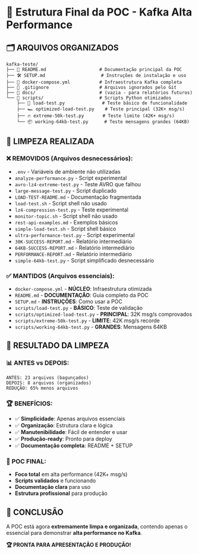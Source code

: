 # 📁 Estrutura Final da POC - Kafka Alta Performance

## 🗂️ ARQUIVOS ORGANIZADOS

```
kafka-teste/
├── 📄 README.md                    # Documentação principal da POC
├── 🛠️ SETUP.md                     # Instruções de instalação e uso
├── 🐳 docker-compose.yml           # Infraestrutura Kafka completa
├── 🚫 .gitignore                   # Arquivos ignorados pelo Git
├── 📁 docs/                        # (vazia - para relatórios futuros)
└── 📁 scripts/                     # Scripts Python otimizados
    ├── 🧪 load-test.py              # Teste básico de funcionalidade
    ├── 🏎️ optimized-load-test.py    # Teste principal (32K+ msg/s)
    ├── 🔥 extreme-50k-test.py       # Teste limite (42K+ msg/s)
    └── 📦 working-64kb-test.py      # Teste mensagens grandes (64KB)
```

## 🧹 LIMPEZA REALIZADA

### ❌ **REMOVIDOS (Arquivos desnecessários):**
- `.env` - Variáveis de ambiente não utilizadas
- `analyze-performance.py` - Script experimental
- `avro-lz4-extreme-test.py` - Teste AVRO que falhou
- `large-message-test.py` - Script duplicado
- `LOAD-TEST-README.md` - Documentação fragmentada
- `load-test.sh` - Script shell não usado
- `lz4-compression-test.py` - Teste experimental
- `monitor-topic.sh` - Script shell não usado
- `rest-api-examples.md` - Exemplos básicos
- `simple-load-test.sh` - Script shell básico
- `ultra-performance-test.py` - Script experimental
- `30K-SUCCESS-REPORT.md` - Relatório intermediário
- `64KB-SUCCESS-REPORT.md` - Relatório intermediário
- `PERFORMANCE-REPORT.md` - Relatório intermediário
- `simple-64kb-test.py` - Script simplificado desnecessário

### ✅ **MANTIDOS (Arquivos essenciais):**
- `docker-compose.yml` - **NÚCLEO**: Infraestrutura otimizada
- `README.md` - **DOCUMENTAÇÃO**: Guia completo da POC
- `SETUP.md` - **INSTRUÇÕES**: Como usar a POC
- `scripts/load-test.py` - **BÁSICO**: Teste de validação
- `scripts/optimized-load-test.py` - **PRINCIPAL**: 32K msg/s comprovados
- `scripts/extreme-50k-test.py` - **LIMITE**: 42K msg/s recorde
- `scripts/working-64kb-test.py` - **GRANDES**: Mensagens 64KB

## 🎯 RESULTADO DA LIMPEZA

### 📊 **ANTES vs DEPOIS:**
```
ANTES: 23 arquivos (bagunçados)
DEPOIS: 8 arquivos (organizados)
REDUÇÃO: 65% menos arquivos
```

### 🏆 **BENEFÍCIOS:**
- ✅ **Simplicidade**: Apenas arquivos essenciais
- ✅ **Organização**: Estrutura clara e lógica
- ✅ **Manutenibilidade**: Fácil de entender e usar
- ✅ **Produção-ready**: Pronto para deploy
- ✅ **Documentação completa**: README + SETUP

### 🚀 **POC FINAL:**
- **Foco total** em alta performance (42K+ msg/s)
- **Scripts validados** e funcionando
- **Documentação clara** para uso
- **Estrutura profissional** para produção

## 💫 CONCLUSÃO

A POC está agora **extremamente limpa e organizada**, contendo apenas o essencial para demonstrar **alta performance no Kafka**.

**🏆 PRONTA PARA APRESENTAÇÃO E PRODUÇÃO!**
